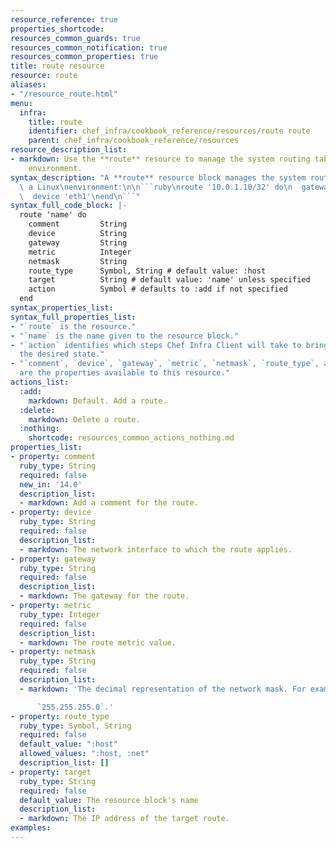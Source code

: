 ```yaml
---
resource_reference: true
properties_shortcode:
resources_common_guards: true
resources_common_notification: true
resources_common_properties: true
title: route resource
resource: route
aliases:
- "/resource_route.html"
menu:
  infra:
    title: route
    identifier: chef_infra/cookbook_reference/resources/route route
    parent: chef_infra/cookbook_reference/resources
resource_description_list:
- markdown: Use the **route** resource to manage the system routing table in a Linux
    environment.
syntax_description: "A **route** resource block manages the system routing table in\
  \ a Linux\nenvironment:\n\n```ruby\nroute '10.0.1.10/32' do\n  gateway '10.0.0.20'\n\
  \  device 'eth1'\nend\n```"
syntax_full_code_block: |-
  route 'name' do
    comment         String
    device          String
    gateway         String
    metric          Integer
    netmask         String
    route_type      Symbol, String # default value: :host
    target          String # default value: 'name' unless specified
    action          Symbol # defaults to :add if not specified
  end
syntax_properties_list:
syntax_full_properties_list:
- "`route` is the resource."
- "`name` is the name given to the resource block."
- "`action` identifies which steps Chef Infra Client will take to bring the node into
  the desired state."
- "`comment`, `device`, `gateway`, `metric`, `netmask`, `route_type`, and `target`
  are the properties available to this resource."
actions_list:
  :add:
    markdown: Default. Add a route.
  :delete:
    markdown: Delete a route.
  :nothing:
    shortcode: resources_common_actions_nothing.md
properties_list:
- property: comment
  ruby_type: String
  required: false
  new_in: '14.0'
  description_list:
  - markdown: Add a comment for the route.
- property: device
  ruby_type: String
  required: false
  description_list:
  - markdown: The network interface to which the route applies.
- property: gateway
  ruby_type: String
  required: false
  description_list:
  - markdown: The gateway for the route.
- property: metric
  ruby_type: Integer
  required: false
  description_list:
  - markdown: The route metric value.
- property: netmask
  ruby_type: String
  required: false
  description_list:
  - markdown: 'The decimal representation of the network mask. For example:

      `255.255.255.0`.'
- property: route_type
  ruby_type: Symbol, String
  required: false
  default_value: ":host"
  allowed_values: ":host, :net"
  description_list: []
- property: target
  ruby_type: String
  required: false
  default_value: The resource block's name
  description_list:
  - markdown: The IP address of the target route.
examples:
---
```

